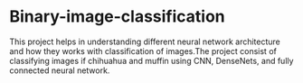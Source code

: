 # Binary-image-classification
This project helps in understanding different neural network architecture and how they works with classification of images.The project consist of classifying images if chihuahua and muffin using CNN, DenseNets, and fully connected neural network.
